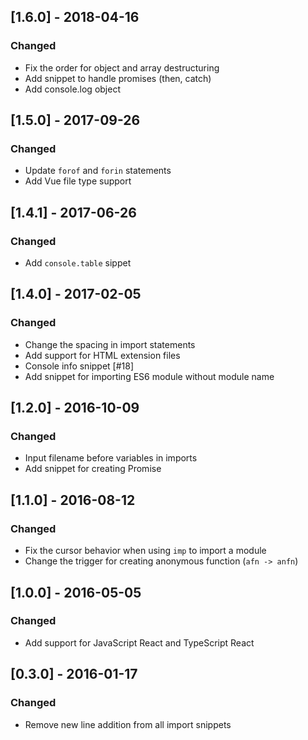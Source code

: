 ## [1.6.0] - 2018-04-16
### Changed
- Fix the order for object and array destructuring
- Add snippet to handle promises (then, catch)
- Add console.log object

## [1.5.0] - 2017-09-26
### Changed
- Update `forof` and `forin` statements
- Add Vue file type support

## [1.4.1] - 2017-06-26
### Changed
- Add `console.table` sippet

## [1.4.0] - 2017-02-05
### Changed
- Change the spacing in import statements
- Add support for HTML extension files
- Console info snippet [#18]
- Add snippet for importing ES6 module without module name

## [1.2.0] - 2016-10-09
### Changed
- Input filename before variables in imports
- Add snippet for creating Promise

## [1.1.0] - 2016-08-12
### Changed
- Fix the cursor behavior when using `imp` to import a module
- Change the trigger for creating anonymous function (`afn -> anfn`)

## [1.0.0] - 2016-05-05
### Changed
- Add support for JavaScript React and TypeScript React

## [0.3.0] - 2016-01-17
### Changed
- Remove new line addition from all import snippets
